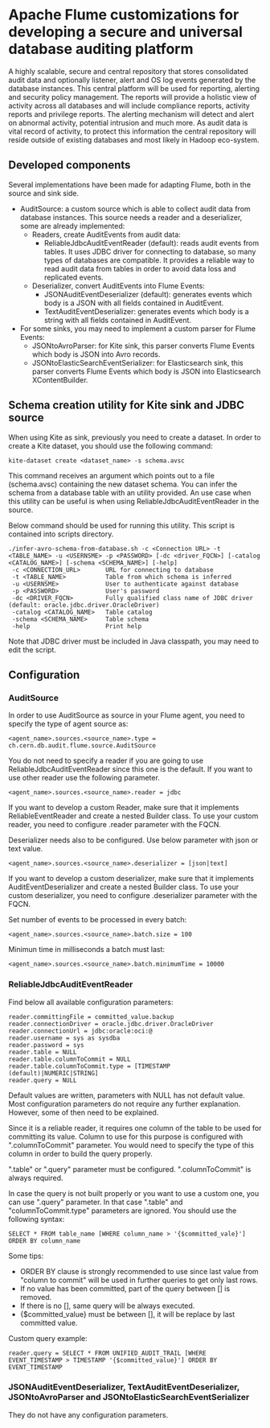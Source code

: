 # Apache Flume customizations for developing a secure and universal database auditing platform

A highly scalable, secure and central repository that stores consolidated audit data and optionally listener, 
alert and OS log events generated by the database instances. This central platform will be used for reporting, 
alerting and security policy management. The reports will provide a holistic view of activity across all databases 
and will include compliance reports, activity reports and privilege reports. The alerting mechanism will 
detect and alert on abnormal activity, potential intrusion and much more. As audit data is vital record of 
activity, to protect this information the central repository will reside outside of existing databases and most 
likely in Hadoop eco-system.

## Developed components

Several implementations have been made for adapting Flume, both in the source and sink side.

* AuditSource: a custom source which is able to collect audit data from database instances. This source needs a reader and a deserializer, some are already implemented:
    * Readers, create AuditEvents from audit data:
        * ReliableJdbcAuditEventReader (default): reads audit events from tables. It uses JDBC driver for connecting to database, so many types of databases are compatible. It provides a reliable way to read audit data from tables in order to avoid data loss and replicated events.
    * Deserializer, convert AuditEvents into Flume Events:
        * JSONAuditEventDeserializer (default): generates events which body is a JSON with all fields contained in AuditEvent.
        * TextAuditEventDeserializer: generates events which body is a string with all fields contained in AuditEvent.
* For some sinks, you may need to implement a custom parser for Flume Events:
    * JSONtoAvroParser: for Kite sink, this parser converts Flume Events which body is JSON into Avro records.
    * JSONtoElasticSearchEventSerializer: for Elasticsearch sink, this parser converts Flume Events which body is JSON into Elasticsearch XContentBuilder.

## Schema creation utility for Kite sink and JDBC source 

When using Kite as sink, previously you need to create a dataset. In order to create a Kite dataset, you should use the following command:

```
kite-dataset create <dataset_name> -s schema.avsc
```

This command receives an argument which points out to a file (schema.avsc) containing the new dataset schema. You can infer the schema from a database table with an utility provided. An use case when this utility can be useful is when using ReliableJdbcAuditEventReader in the source.

Below command should be used for running this utility. This script is contained into scripts directory.

```
./infer-avro-schema-from-database.sh -c <Connection URL> -t <TABLE_NAME> -u <USERNSME> -p <PASSWORD> [-dc <driver_FQCN>] [-catalog <CATALOG_NAME>] [-schema <SCHEMA_NAME>] [-help]
 -c <CONNECTION_URL>       URL for connecting to database
 -t <TABLE_NAME>           Table from which schema is inferred
 -u <USERNSME>             User to authenticate against database
 -p <PASSWORD>             User's password
 -dc <DRIVER_FQCN>         Fully qualified class name of JDBC driver (default: oracle.jdbc.driver.OracleDriver)
 -catalog <CATALOG_NAME>   Table catalog
 -schema <SCHEMA_NAME>     Table schema
 -help                     Print help
```

Note that JDBC driver must be included in Java classpath, you may need to edit the script.

## Configuration

### AuditSource

In order to use AuditSource as source in your Flume agent, you need to specify the type of agent source as:

```
<agent_name>.sources.<source_name>.type = ch.cern.db.audit.flume.source.AuditSource 
```

You do not need to specify a reader if you are going to use ReliableJdbcAuditEventReader since this one is the default. If you want to use other reader use the following parameter.

```
<agent_name>.sources.<source_name>.reader = jdbc
```

If you want to develop a custom Reader, make sure that it implements ReliableEventReader and create a nested Builder class. To use your custom reader, you need to configure .reader parameter with the FQCN.

Deserializer needs also to be configured. Use below parameter with json or text value.

```
<agent_name>.sources.<source_name>.deserializer = [json|text] 
```

If you want to develop a custom deserializer, make sure that it implements AuditEventDeserializer and create a nested Builder class. To use your custom deserializer, you need to configure .deserializer parameter with the FQCN.

Set number of events to be processed in every batch:
```
<agent_name>.sources.<source_name>.batch.size = 100
```

Minimun time in milliseconds a batch must last:
```
<agent_name>.sources.<source_name>.batch.minimumTime = 10000
```

### ReliableJdbcAuditEventReader

Find below all available configuration parameters:

```
reader.committingFile = committed_value.backup
reader.connectionDriver = oracle.jdbc.driver.OracleDriver
reader.connectionUrl = jdbc:oracle:oci:@
reader.username = sys as sysdba
reader.password = sys
reader.table = NULL
reader.table.columnToCommit = NULL
reader.table.columnToCommit.type = [TIMESTAMP (default)|NUMERIC|STRING]
reader.query = NULL
```

Default values are written, parameters with NULL has not default value. Most configuration parameters do not require any further explanation. However, some of then need to be explained.

Since it is a reliable reader, it requires one column of the table to be used for committing its value. Column to use for this purpose is configured with ".columnToCommit" parameter. You would need to specify the type of this column in order to build the query properly.

".table" or ".query" parameter must be configured. ".columnToCommit" is always required.

In case the query is not built properly or you want to use a custom one, you can use ".query" parameter. In that case ".table" and "columnToCommit.type" parameters are ignored. You should use the following syntax:

```
SELECT * FROM table_name [WHERE column_name > '{$committed_vale}'] ORDER BY column_name
```

Some tips:
* ORDER BY clause is strongly recommended to use since last value from "column to commit" will be used in further queries to get only last rows.
* If no value has been committed, part of the query between [] is removed.
* If there is no [], same query will be always executed.
* {$committed_value} must be between [], it will be replace by last committed value.

Custom query example:

```
reader.query = SELECT * FROM UNIFIED_AUDIT_TRAIL [WHERE EVENT_TIMESTAMP > TIMESTAMP '{$committed_value}'] ORDER BY EVENT_TIMESTAMP
```

### JSONAuditEventDeserializer, TextAuditEventDeserializer, JSONtoAvroParser and JSONtoElasticSearchEventSerializer

They do not have any configuration parameters.








 

